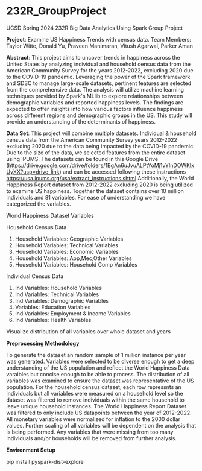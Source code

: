 # 232R_GroupProject
UCSD Spring 2024 232R Big Data Analytics Using Spark Group Project 

**Project**: Examine US Happiness Trends with census data. 
Team Members: Taylor Witte, Donald Yu, Praveen Manimaran, Vitush Agarwal, Parker Aman

**Abstract**: 
This project aims to uncover trends in happiness across the United States by analyzing individual and household census data from the American Community Survey for the years 2012-2022, excluding 2020 due to the COVID-19 pandemic. Leveraging the power of the Spark framework and SDSC to manage large-scale datasets, pertinent features are selected from the comprehensive data. The analysis will utilize machine learning techniques provided by Spark's MLlib to explore relationships between demographic variables and reported happiness levels. The findings are expected to offer insights into how various factors influence happiness across different regions and demographic groups in the US. This study will provide an understanding of the determinants of happiness.

**Data Set**: 
This project will combine multiple datasets. 
Individual & household census data from the American Community Survey years 2012-2022 excluding 2020 due to the data being impacted by the COVID-19 pandemic. Due to the size of the data, we selected features from the entire dataset using IPUMS. The datasets can be found in this Google Drive (https://drive.google.com/drive/folders/1BgAn6uJvuALPtYoMj1vYInDOWKlxUyXX?usp=drive_link) and can be accessed following these instructions https://usa.ipums.org/usa/extract_instructions.shtml
Additionally, the World Happiness Report dataset from 2012-2022 excluding 2020 is being utilized to examine US happiness. 
Together the dataset contains over 10 million individuals and 81 variables. For ease of understanding we have categorized the variables. 

World Happiness Dataset Variables 


Household Census Data
1. Household Variables: Geographic Variables
2. Household Variables: Technical Variables
3. Household Variables: Economic Variables
4. Household Variables: App,Mec,Other Variables
5. Household Variables: Household Comp Variables
 
Individual Census Data
1. Ind Variables: Household Variables
2. Ind Variables: Technical Variables
3. Ind Variables: Demographic Variables
4. Variables: Education Variables
5. Ind Variables: Employment & Income Variables
6. Ind Variables: Health Variables
 
Visualize distribution of all variables over whole dataset and years

**Preprocessing Methodology**

To generate the dataset an random sample of 1 million instance per year was generated. Variables were selected to be diverse enough to get a deep understanding of the US population and reflect the World Happiness Data varaibles but concise enough to be able to process. 
The distribution of all variables was examined to ensure the dataset was representative of the US population. 
For the household census dataset, each row repressnts an individuals but all variables were measured on a household level so the dataset was filtered to remove individuals within the same household to leave unique household instances. 
The World Happiness Report Dataset was filtered to only include US datapoints between the year of 2012-2022.
All monetary variables were normalized for inflation to the 2000 dollar values.
Further scaling of all variables will be dependent on the analysis that is being performed.
Any variables that were missing from too many individuals and/or households will be removed from further analysis. 

**Environment Setup**

pip install pyspark-dist-explore
